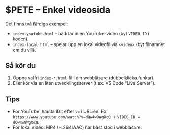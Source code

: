 # $PETE – Enkel videosida

Det finns två färdiga exempel:

- `index-youtube.html` – bäddar in en YouTube-video (byt `VIDEO_ID` i koden).
- `index-local.html` – spelar upp en lokal videofil via `<video>` (byt filnamnet om du vill).

## Så kör du
1. Öppna valfri `index-*.html` fil i din webbläsare (dubbelklicka funkar).
2. Eller kör via en liten utvecklingsserver (t.ex. VS Code “Live Server”).

## Tips
- För YouTube: hämta ID:t efter `v=` i URL:en. Ex: `https://www.youtube.com/watch?v=dQw4w9WgXcQ` → `VIDEO_ID = dQw4w9WgXcQ`.
- För lokal video: MP4 (H.264/AAC) har bäst stöd i webbläsare.